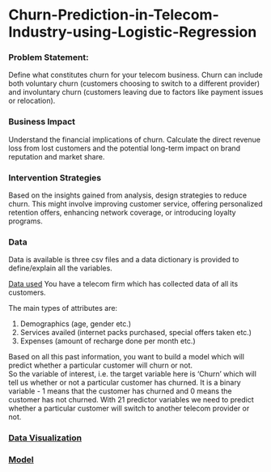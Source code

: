 # Churn-Prediction-in-Telecom-Industry-using-Logistic-Regression

### Problem Statement: 
Define what constitutes churn for your telecom business. Churn can include both voluntary churn (customers choosing to switch to a different provider) and involuntary churn (customers leaving due to factors like payment issues or relocation).

### Business Impact
Understand the financial implications of churn. Calculate the direct revenue loss from lost customers and the potential long-term impact on brand reputation and market share.

### Intervention Strategies
Based on the insights gained from analysis, design strategies to reduce churn. This might involve improving customer service, offering personalized retention offers, enhancing network coverage, or introducing loyalty programs.

### Data
Data is available is three csv files and a data dictionary is provided to define/explain all the variables.

[Data used](/kaggle/input/logistic-regression-use-case-churn)
You have a telecom firm which has collected data of all its customers. 

The main types of attributes are:

1. Demographics (age, gender etc.)
2. Services availed (internet packs purchased, special offers taken etc.)
3. Expenses (amount of recharge done per month etc.)
 

Based on all this past information, you want to build a model which will predict whether a particular customer will churn or not.<br> 
So the variable of interest, i.e. the target variable here is ‘Churn’ which will tell us whether or not a particular customer has churned. It is a binary variable - 1 means that the customer has churned and 0 means the customer has not churned.
With 21 predictor variables we need to predict whether a particular customer will switch to another telecom provider or not.


### [Data Visualization](https://github.com/Sangondaliya/Churn-Prediction-in-Telecom-Industry/blob/main/telecom-churn-san-model.ipynb)

### [Model]()


